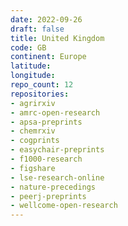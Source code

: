 ```yaml
---
date: 2022-09-26
draft: false
title: United Kingdom
code: GB
continent: Europe
latitude:
longitude:
repo_count: 12
repositories:
- agrirxiv
- amrc-open-research
- apsa-preprints
- chemrxiv
- cogprints
- easychair-preprints
- f1000-research
- figshare
- lse-research-online
- nature-precedings
- peerj-preprints
- wellcome-open-research
---
```



